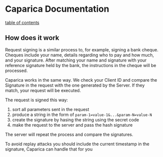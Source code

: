# Caparica Documentation
[table of contents](../../index.md)

## How does it work
Request signing is a similar process to, for example, signing a bank cheque. Cheques include your name, details regarding who to pay and how much, and your signature. After matching your name and signature with your reference signature held by the bank, the instructions in the cheque will be processed.

Caparica works in the same way. We check your Client ID and compare the Signature in the request with the one generated by the Server. If they match, your request will be executed.

The request is signed this way:
  1. sort all parameters sent in the request
  2. produce a string in the form of ```param-1=value-1&...&param-N=value-N```
  3. create the signature by hasing the string using the secret code
  4. make the request to the server and pass the hash signature

The server will repeat the process and compare the signatures.

To avoid replay attacks you should include the current timestamp in the signature, Caparica can handle that for you
